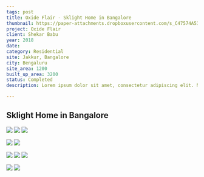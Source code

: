 ```yaml
---
tags: post
title: Oxide Flair - Sklight Home in Bangalore
thumbnail: https://paper-attachments.dropboxusercontent.com/s_C47574A53A930B9F39B83BBF0EDEA809070DF7B305B6110393E35414A85D3533_1729166706806_EXTERNAL+01.jpg
project: Oxide Flair
client: Shekar Babu
year: 2018
date:
category: Residential
site: Jakkur, Bangalore
city: Bengaluru
site_area: 1200
built_up_area: 3200
status: Completed
description: Lorem ipsum dolor sit amet, consectetur adipiscing elit. Nullam ultricies interdum tortor, sit amet gravida ipsum fermentum ut. Aenean sagittis metus justo, at vestibulum elit malesuada a. Suspendisse dictum, sapien eu tincidunt convallis, elit urna rhoncus leo, ac fermentum lorem libero in magna. Integer scelerisque odio et convallis faucibus.

---
```

## Sklight Home in Bangalore

![](https://paper-attachments.dropboxusercontent.com/s_C47574A53A930B9F39B83BBF0EDEA809070DF7B305B6110393E35414A85D3533_1729166707849_COURTYARD+DINING.jpg)
![](https://paper-attachments.dropboxusercontent.com/s_C47574A53A930B9F39B83BBF0EDEA809070DF7B305B6110393E35414A85D3533_1729166706351_DAUGHTERS+BEDROOM.jpg)
![](https://paper-attachments.dropboxusercontent.com/s_C47574A53A930B9F39B83BBF0EDEA809070DF7B305B6110393E35414A85D3533_1729166706580_DINIING.jpg)

![](https://paper-attachments.dropboxusercontent.com/s_C47574A53A930B9F39B83BBF0EDEA809070DF7B305B6110393E35414A85D3533_1729166707051_EXTERNAL+02.jpg)
![](https://paper-attachments.dropboxusercontent.com/s_C47574A53A930B9F39B83BBF0EDEA809070DF7B305B6110393E35414A85D3533_1729166707307_MASTERBEDROOM.jpg)

![](https://paper-attachments.dropboxusercontent.com/s_C47574A53A930B9F39B83BBF0EDEA809070DF7B305B6110393E35414A85D3533_1729166707536_MEZZANINE+LADDER.jpg)
![](https://paper-attachments.dropboxusercontent.com/s_C47574A53A930B9F39B83BBF0EDEA809070DF7B305B6110393E35414A85D3533_1729166708509_MEZZANINE.jpg)
![](https://paper-attachments.dropboxusercontent.com/s_C47574A53A930B9F39B83BBF0EDEA809070DF7B305B6110393E35414A85D3533_1729166709926_OPEN+TO+SKY+COURTYARD.jpg)

![](https://paper-attachments.dropboxusercontent.com/s_C47574A53A930B9F39B83BBF0EDEA809070DF7B305B6110393E35414A85D3533_1729166708862_TERRACE+BAR+COUNTER.jpg)
![](https://paper-attachments.dropboxusercontent.com/s_C47574A53A930B9F39B83BBF0EDEA809070DF7B305B6110393E35414A85D3533_1729166710519_WATER+COURT.jpg)


